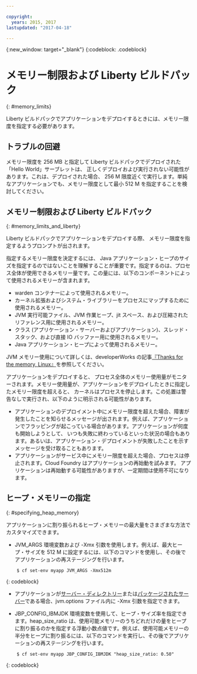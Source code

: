 ```yaml
---

copyright:
  years: 2015, 2017
lastupdated: "2017-04-18"

---
```


{:new_window: target="_blank"}
{:codeblock: .codeblock}

# メモリー制限および Liberty ビルドパック
{: #memory_limits}

Liberty ビルドパックでアプリケーションをデプロイするときには、メモリー限度を指定する必要があります。

## トラブルの回避

メモリー限度を 256 MB と指定して Liberty ビルドパックでデプロイされた「Hello World」サーブレットは、
正しくデプロイおよび実行されない可能性があります。これは、デプロイされた場合、
256 M 限度近くで実行します。単純なアプリケーションでも、メモリー限度として最小 512 M を指定することを検討してください。

## メモリー制限および Liberty ビルドパック
{: #memory_limits_and_liberty}


Liberty ビルドパックでアプリケーションをデプロイする際、
メモリー限度を指定するようプロンプトが出されます。

指定するメモリー限度を決定するには、
Java アプリケーション・ヒープのサイズを指定するのではないことを理解することが重要です。指定するのは、プロセス全体が使用できるメモリー量です。この量には、以下のコンポーネントによって使用されるメモリーが含まれます。

* warden コンテナーによって使用されるメモリー。
* カーネル拡張およびシステム・ライブラリーをプロセスにマップするために使用されるメモリー。
* JVM 実行可能ファイル、JVM 作業ヒープ、jit スペース、および圧縮されたリファレンス用に使用されるメモリー。
* クラス (アプリケーション・サーバーおよびアプリケーション)、スレッド・スタック、および直接 IO バッファー用に使用されるメモリー。
* Java アプリケーション・ヒープによって使用されるメモリー。

JVM メモリー使用について詳しくは、developerWorks の記事[『Thanks for the memory, Linux』](http://www.ibm.com/developerworks/library/j-nativememory-linux/)を参照してください。

アプリケーションをデプロイすると、
プロセス全体のメモリー使用量がモニターされます。メモリー使用量が、アプリケーションをデプロイしたときに指定したメモリー限度を超えると、
カーネルはプロセスを停止します。この処置は警告なしで実行され、以下のように明示される可能性があります。

* アプリケーションのデプロイメント中にメモリー限度を超えた場合、障害が発生したことを知らせるメッセージが出されます。例えば、アプリケーションでフラッピングが起こっている場合があります。アプリケーションが何度も開始しようとして、
いつも失敗に終わっているといった状況の場合もあります。あるいは、アプリケーション・デプロイメントが失敗したことを示すメッセージを受け取ることもあります。
* アプリケーションがサービス中にメモリー限度を超えた場合、プロセスは停止されます。Cloud Foundry はアプリケーションの再始動を試みます。
アプリケーションは再始動する可能性がありますが、一定期間は使用不可になります。

## ヒープ・メモリーの指定
{: #specifying_heap_memory}

アプリケーションに割り振られるヒープ・メモリーの最大量をさまざまな方法でカスタマイズできます。

*  JVM_ARGS 環境変数および -Xmx 引数を使用します。例えば、最大ヒープ・サイズを 512 M に設定するには、以下のコマンドを使用し、その後でアプリケーションの再ステージングを行います。

```
    $ cf set-env myapp JVM_ARGS -Xmx512m
```
{: codeblock}

* アプリケーションが[サーバー・ディレクトリー](optionsForPushing.html#server_directory)または[パッケージされたサーバー](optionsForPushing.html#packaged_server)である場合、jvm.options ファイル内に -Xmx 引数を指定できます。

* JBP_CONFIG_IBMJDK 環境変数を使用して、ヒープ・サイズ率を指定できます。heap_size_ratio は、使用可能メモリーのうちどれだけの量をヒープに割り振るのかを指定する浮動小数点値です。例えば、使用可能メモリーの半分をヒープに割り振るには、以下のコマンドを実行し、その後でアプリケーションの再ステージングを行います。

```
    $ cf set-env myapp JBP_CONFIG_IBMJDK "heap_size_ratio: 0.50"
```
{: codeblock}
